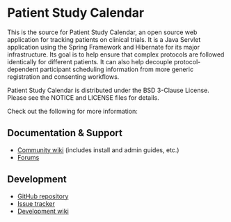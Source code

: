 Patient Study Calendar
======================

This is the source for Patient Study Calendar, an open source web application
for tracking patients on clinical trials. It is a Java Servlet application using
the Spring Framework and Hibernate for its major infrastructure. Its goal is to
help ensure that complex protocols are followed identically for different
patients. It can also help decouple protocol-dependent participant scheduling
information from more generic registration and consenting workflows.

Patient Study Calendar is distributed under the BSD 3-Clause License. Please see
the NOTICE and LICENSE files for details.

Check out the following for more information:

## Documentation & Support

* [Community wiki](https://cabig-kc.nci.nih.gov/CTMS/KC/index.php/PSC)
  (includes install and admin guides, etc.)
* [Forums](https://cabig-kc.nci.nih.gov/CTMS/forums/viewforum.php?f=11&sid=cddabedd7fbf1828fe6e27028bc10fed)

## Development

* [GitHub repository](https://github.com/NCIP/psc)
* [Issue tracker](https://code.bioinformatics.northwestern.edu/issues/projects/psc/issues)
* [Development wiki](https://code.bioinformatics.northwestern.edu/issues/wiki/psc)
